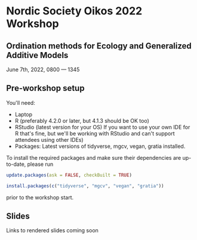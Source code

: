 # Nordic Society Oikos 2022 Workshop

## Ordination methods for Ecology and Generalized Additive Models

June 7th, 2022, 0800 &mdash; 1345

## Pre-workshop setup

You'll need:

* Laptop
* R (preferably 4.2.0 or later, but 4.1.3 should be OK too)
* RStudio (latest version for your OS) If you want to use your own IDE for R that's fine, but we'll be working with RStudio and can't support attendees using other IDEs)
* Packages: Latest versions of tidyverse, mgcv, vegan, gratia installed.

To install the required packages and make sure their dependencies are up-to-date, please run

```r
update.packages(ask = FALSE, checkBuilt = TRUE)

install.packages(c("tidyverse", "mgcv", "vegan", "gratia"))
```

prior to the workshop start.

## Slides

Links to rendered slides coming soon
